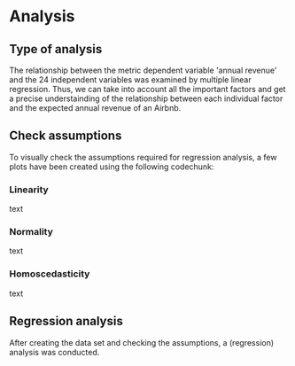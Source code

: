 # Analysis
## Type of analysis
The relationship between the metric dependent variable 'annual revenue' and the 24 independent variables was examined by multiple linear regression. Thus, we can take into account all the important factors and get a precise understainding of the relationship between each individual factor and the expected annual revenue of an Airbnb. 

## Check assumptions
To visually check the assumptions required for regression analysis, a few plots have been created using the following codechunk:

### Linearity
text

### Normality
text

### Homoscedasticity
text

## Regression analysis
After creating the data set and checking the assumptions, a (regression) analysis was conducted. 
